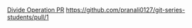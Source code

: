 [Divide Operation PR](https://github.com/SindhujaKoduru89/git-series-students/pull/1#issue-533199872)
https://github.com/pranali0127/git-series-students/pull/1
